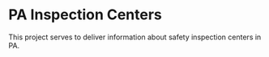 # PA Inspection Centers

This project serves to deliver information about safety inspection centers in PA.